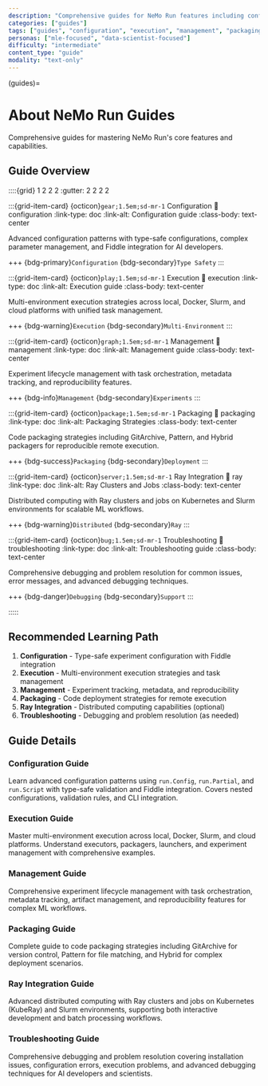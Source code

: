 ```yaml
---
description: "Comprehensive guides for NeMo Run features including configuration, execution, and management."
categories: ["guides"]
tags: ["guides", "configuration", "execution", "management", "packaging", "ray", "troubleshooting"]
personas: ["mle-focused", "data-scientist-focused"]
difficulty: "intermediate"
content_type: "guide"
modality: "text-only"
---
```


(guides)=

# About NeMo Run Guides

Comprehensive guides for mastering NeMo Run's core features and capabilities.

## Guide Overview

::::{grid} 1 2 2 2
:gutter: 2 2 2 2

:::{grid-item-card} {octicon}`gear;1.5em;sd-mr-1` Configuration
:link: configuration
:link-type: doc
:link-alt: Configuration guide
:class-body: text-center

Advanced configuration patterns with type-safe configurations, complex parameter management, and Fiddle integration for AI developers.

+++
{bdg-primary}`Configuration` {bdg-secondary}`Type Safety`
:::

:::{grid-item-card} {octicon}`play;1.5em;sd-mr-1` Execution
:link: execution
:link-type: doc
:link-alt: Execution guide
:class-body: text-center

Multi-environment execution strategies across local, Docker, Slurm, and cloud platforms with unified task management.

+++
{bdg-warning}`Execution` {bdg-secondary}`Multi-Environment`
:::

:::{grid-item-card} {octicon}`graph;1.5em;sd-mr-1` Management
:link: management
:link-type: doc
:link-alt: Management guide
:class-body: text-center

Experiment lifecycle management with task orchestration, metadata tracking, and reproducibility features.

+++
{bdg-info}`Management` {bdg-secondary}`Experiments`
:::

:::{grid-item-card} {octicon}`package;1.5em;sd-mr-1` Packaging
:link: packaging
:link-type: doc
:link-alt: Packaging Strategies
:class-body: text-center

Code packaging strategies including GitArchive, Pattern, and Hybrid packagers for reproducible remote execution.

+++
{bdg-success}`Packaging` {bdg-secondary}`Deployment`
:::

:::{grid-item-card} {octicon}`server;1.5em;sd-mr-1` Ray Integration
:link: ray
:link-type: doc
:link-alt: Ray Clusters and Jobs
:class-body: text-center

Distributed computing with Ray clusters and jobs on Kubernetes and Slurm environments for scalable ML workflows.

+++
{bdg-warning}`Distributed` {bdg-secondary}`Ray`
:::

:::{grid-item-card} {octicon}`bug;1.5em;sd-mr-1` Troubleshooting
:link: troubleshooting
:link-type: doc
:link-alt: Troubleshooting guide
:class-body: text-center

Comprehensive debugging and problem resolution for common issues, error messages, and advanced debugging techniques.

+++
{bdg-danger}`Debugging` {bdg-secondary}`Support`
:::

:::::

## Recommended Learning Path

1. **Configuration** - Type-safe experiment configuration with Fiddle integration
2. **Execution** - Multi-environment execution strategies and task management
3. **Management** - Experiment tracking, metadata, and reproducibility
4. **Packaging** - Code deployment strategies for remote execution
5. **Ray Integration** - Distributed computing capabilities (optional)
6. **Troubleshooting** - Debugging and problem resolution (as needed)

## Guide Details

### Configuration Guide
Learn advanced configuration patterns using `run.Config`, `run.Partial`, and `run.Script` with type-safe validation and Fiddle integration. Covers nested configurations, validation rules, and CLI integration.

### Execution Guide
Master multi-environment execution across local, Docker, Slurm, and cloud platforms. Understand executors, packagers, launchers, and experiment management with comprehensive examples.

### Management Guide
Comprehensive experiment lifecycle management with task orchestration, metadata tracking, artifact management, and reproducibility features for complex ML workflows.

### Packaging Guide
Complete guide to code packaging strategies including GitArchive for version control, Pattern for file matching, and Hybrid for complex deployment scenarios.

### Ray Integration Guide
Advanced distributed computing with Ray clusters and jobs on Kubernetes (KubeRay) and Slurm environments, supporting both interactive development and batch processing workflows.

### Troubleshooting Guide
Comprehensive debugging and problem resolution covering installation issues, configuration errors, execution problems, and advanced debugging techniques for AI developers and scientists.
